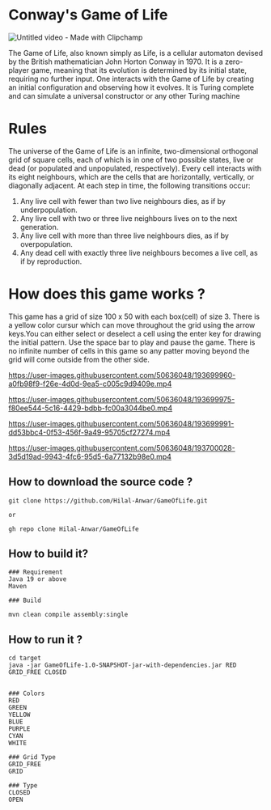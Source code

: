 # Conway's Game of Life


![Untitled video - Made with Clipchamp](https://user-images.githubusercontent.com/50636048/196001237-27a4659d-cdaf-4369-b71c-f5775a5cf021.gif)

The Game of Life, also known simply as Life, is a cellular automaton devised by the British mathematician John Horton Conway in 1970. It is a zero-player game, meaning that its evolution is determined by its initial state, requiring no further input. One interacts with the Game of Life by creating an initial configuration and observing how it evolves. It is Turing complete and can simulate a universal constructor or any other Turing machine
# Rules
The universe of the Game of Life is an infinite, two-dimensional orthogonal grid of square cells, each of which is in one of two possible states, live or dead (or populated and unpopulated, respectively). Every cell interacts with its eight neighbours, which are the cells that are horizontally, vertically, or diagonally adjacent. At each step in time, the following transitions occur:

1. Any live cell with fewer than two live neighbours dies, as if by underpopulation.
2. Any live cell with two or three live neighbours lives on to the next generation.
3. Any live cell with more than three live neighbours dies, as if by overpopulation.
4. Any dead cell with exactly three live neighbours becomes a live cell, as if by reproduction.

# How does this game works ?
This game has a grid of size 100 x 50 with each box(cell) of size 3.
There is a yellow color cursur which can move throughout the grid using the arrow keys.You can either select or deselect a cell using the enter key for
drawing the initial pattern.
Use the space bar to play and pause the game.
There is no infinite number of cells in this game so any patter moving beyond the grid will come outside from the other side.




https://user-images.githubusercontent.com/50636048/193699960-a0fb98f9-f26e-4d0d-9ea5-c005c9d9409e.mp4



https://user-images.githubusercontent.com/50636048/193699975-f80ee544-5c16-4429-bdbb-fc00a3044be0.mp4



https://user-images.githubusercontent.com/50636048/193699991-dd53bbc4-0f53-456f-9a49-95705cf27274.mp4



https://user-images.githubusercontent.com/50636048/193700028-3d5d19ad-9943-4fc6-95d5-6a77132b98e0.mp4

## How to download the source code ?


```
git clone https://github.com/Hilal-Anwar/GameOfLife.git

or

gh repo clone Hilal-Anwar/GameOfLife
```

## How to build it?
```
### Requirement
Java 19 or above
Maven

### Build

mvn clean compile assembly:single

```

## How to run it ?

```
cd target
java -jar GameOfLife-1.0-SNAPSHOT-jar-with-dependencies.jar RED GRID_FREE CLOSED


### Colors
RED
GREEN
YELLOW
BLUE
PURPLE
CYAN
WHITE

### Grid Type
GRID_FREE
GRID

### Type
CLOSED
OPEN
```
